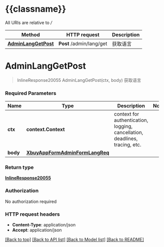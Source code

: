# {{classname}}

All URIs are relative to */*

Method | HTTP request | Description
------------- | ------------- | -------------
[**AdminLangGetPost**](LangApi.md#AdminLangGetPost) | **Post** /admin/lang/get | 获取语言

# **AdminLangGetPost**
> InlineResponse20055 AdminLangGetPost(ctx, body)
获取语言

### Required Parameters

Name | Type | Description  | Notes
------------- | ------------- | ------------- | -------------
 **ctx** | **context.Context** | context for authentication, logging, cancellation, deadlines, tracing, etc.
  **body** | [**XbuyAppFormAdminFormLangReq**](XbuyAppFormAdminFormLangReq.md)|  | 

### Return type

[**InlineResponse20055**](inline_response_200_55.md)

### Authorization

No authorization required

### HTTP request headers

 - **Content-Type**: application/json
 - **Accept**: application/json

[[Back to top]](#) [[Back to API list]](../README.md#documentation-for-api-endpoints) [[Back to Model list]](../README.md#documentation-for-models) [[Back to README]](../README.md)

